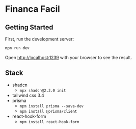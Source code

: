 # Financa Facil

## Getting Started

First, run the development server:

```bash
npm run dev
```

Open [http://localhost:1239](http://localhost:1239) with your browser to see the result.

## Stack

- shadcn
  - `npx shadcn@2.3.0 init`
- tailwind css 3.4
- prisma
  - `npm install prisma --save-dev`
  - `npm install @prisma/client`
- react-hook-form
  - `npm install react-hook-form`
